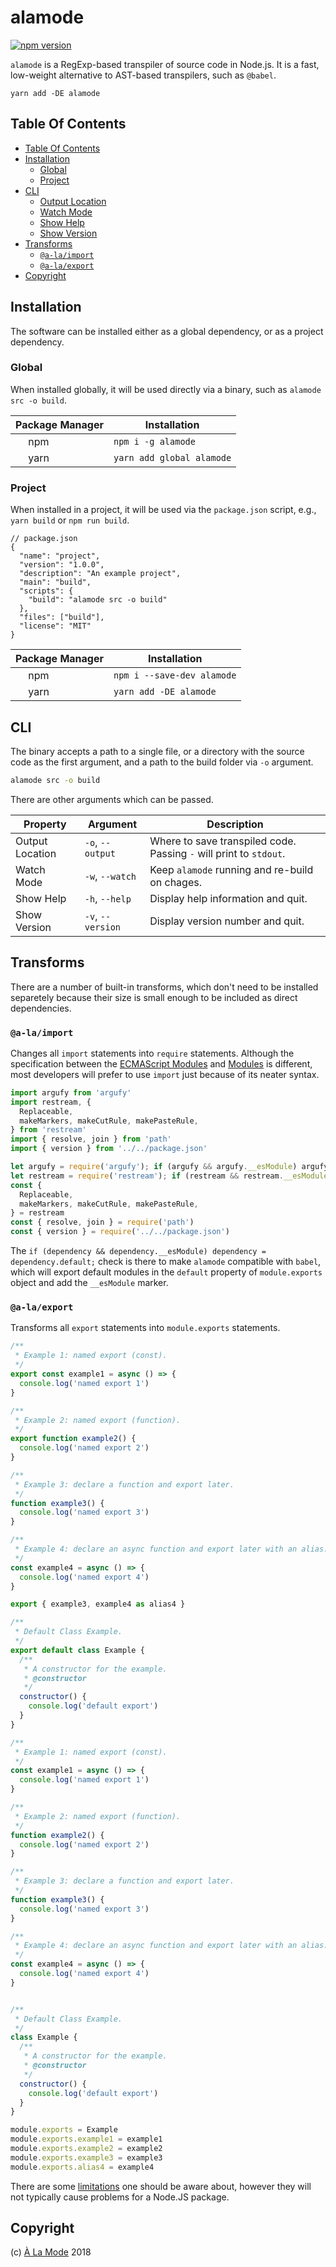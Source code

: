 # alamode

[![npm version](https://badge.fury.io/js/alamode.svg)](https://npmjs.org/package/alamode)

`alamode` is  a RegExp-based transpiler of source code in Node.js. It is a fast, low-weight alternative to AST-based transpilers, such as `@babel`.

```
yarn add -DE alamode
```

## Table Of Contents

- [Table Of Contents](#table-of-contents)
- [Installation](#installation)
  * [Global](#global)
  * [Project](#project)
- [CLI](#cli)
  * [Output Location](#output-location)
  * [Watch Mode](#watch-mode)
  * [Show Help](#show-help)
  * [Show Version](#show-version)
- [Transforms](#transforms)
  * [`@a-la/import`](#a-laimport)
  * [`@a-la/export`](#a-laexport)
- [Copyright](#copyright)

## Installation

The software can be installed either as a global dependency, or as a project dependency.

### Global

When installed globally, it will be used directly via a binary, such as `alamode src -o build`.

| Package Manager | Installation |
| --------------- | ------------ |
| <img src='https://cdn.rawgit.com/a-la/alamode/HEAD/doc/Npm-logo.svg' height='16'> npm | `npm i -g alamode` |
| <img src='https://cdn.rawgit.com/a-la/alamode/HEAD/doc/yarn-kitten.svg' height='16'> yarn | `yarn add global alamode` |

### Project

When installed in a project, it will be used via the `package.json` script, e.g., `yarn build` or `npm run build`.

```json5
// package.json
{
  "name": "project",
  "version": "1.0.0",
  "description": "An example project",
  "main": "build",
  "scripts": {
    "build": "alamode src -o build"
  },
  "files": ["build"],
  "license": "MIT"
}
```

| Package Manager | Installation |
| --------------- | ------------ |
| <img src='https://cdn.rawgit.com/a-la/alamode/HEAD/doc/Npm-logo.svg' height='16'> npm | `npm i --save-dev alamode` |
| <img src='https://cdn.rawgit.com/a-la/alamode/HEAD/doc/yarn-kitten.svg' height='16'> yarn | `yarn add -DE alamode` |
## CLI

The binary accepts a path to a single file, or a directory with the source code as the first argument, and a path to the build folder via `-o` argument.

```sh
alamode src -o build
```

There are other arguments which can be passed.

| Property | Argument | Description |
| -------- | -------- | ----------- |
| <a name="output-location">Output Location</a> | `-o`, `--output` | Where to save transpiled code. Passing `-` will print to `stdout`. |
| <a name="watch-mode">Watch Mode</a> | `-w`, `--watch` | Keep `alamode` running and re-build on chages. |
| <a name="show-help">Show Help</a> | `-h`, `--help` | Display help information and quit. |
| <a name="show-version">Show Version</a> | `-v`, `--version` | Display version number and quit. |
## Transforms

There are a number of built-in transforms, which don't need to be installed separetely because their size is small enough to be included as direct dependencies.

### `@a-la/import`

Changes all `import` statements into `require` statements. Although the specification between the [ECMAScript Modules](https://nodejs.org/api/esm.html) and [Modules](https://nodejs.org/api/modules.html) is different, most developers will prefer to use `import` just because of its neater syntax.

```js
import argufy from 'argufy'
import restream, {
  Replaceable,
  makeMarkers, makeCutRule, makePasteRule,
} from 'restream'
import { resolve, join } from 'path'
import { version } from '../../package.json'
```

```js
let argufy = require('argufy'); if (argufy && argufy.__esModule) argufy = argufy.default;
let restream = require('restream'); if (restream && restream.__esModule) restream = restream.default;
const {
  Replaceable,
  makeMarkers, makeCutRule, makePasteRule,
} = restream
const { resolve, join } = require('path')
const { version } = require('../../package.json')
```

The `if (dependency && dependency.__esModule) dependency = dependency.default;` check is there to make `alamode` compatible with `babel`, which will export default modules in the `default` property of `module.exports` object and add the `__esModule` marker.

### `@a-la/export`

Transforms all `export` statements into `module.exports` statements.

```js
/**
 * Example 1: named export (const).
 */
export const example1 = async () => {
  console.log('named export 1')
}

/**
 * Example 2: named export (function).
 */
export function example2() {
  console.log('named export 2')
}

/**
 * Example 3: declare a function and export later.
 */
function example3() {
  console.log('named export 3')
}

/**
 * Example 4: declare an async function and export later with an alias.
 */
const example4 = async () => {
  console.log('named export 4')
}

export { example3, example4 as alias4 }

/**
 * Default Class Example.
 */
export default class Example {
  /**
   * A constructor for the example.
   * @constructor
   */
  constructor() {
    console.log('default export')
  }
}
```

```js
/**
 * Example 1: named export (const).
 */
const example1 = async () => {
  console.log('named export 1')
}

/**
 * Example 2: named export (function).
 */
function example2() {
  console.log('named export 2')
}

/**
 * Example 3: declare a function and export later.
 */
function example3() {
  console.log('named export 3')
}

/**
 * Example 4: declare an async function and export later with an alias.
 */
const example4 = async () => {
  console.log('named export 4')
}


/**
 * Default Class Example.
 */
class Example {
  /**
   * A constructor for the example.
   * @constructor
   */
  constructor() {
    console.log('default export')
  }
}

module.exports = Example
module.exports.example1 = example1
module.exports.example2 = example2
module.exports.example3 = example3
module.exports.alias4 = example4
```

There are some [limitations](https://github.com/a-la/export#limitations) one should be aware about, however they will not typically cause problems for a Node.JS package.


## Copyright

(c) [À La Mode][1] 2018

[1]: https://alamode.cc
